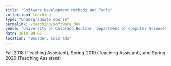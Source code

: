 ```yaml
---
title: "Software Development Methods and Tools"
collection: teaching
type: "Undergraduate course"
permalink: /teaching/software_dev
venue: "University of Colorado Boulder, Department of Computer Science"
date: 2018-09-01
location: "Boulder, Colorado"
---
```


Fall 2018 (Teaching Assistant), Spring 2019 (Teaching Assistant), and Spring 2020 (Teaching Assistant)
